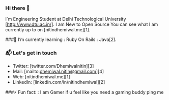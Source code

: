 ### Hi there 👋

I`m Engineering Student at Delhi Technological University [http://www.dtu.ac.in/]. I am New to Open Source
You can see what I am currently up to on [nitindhemiwal.me][1].

###🌱 I’m currently learning
      : Ruby On Rails
      : Java[2].

### 📬 Let's get in touch

- Twitter: [twitter.com/Dhemiwalnitin][3]
- Mail: [mailto:dhemiwal.nitin@gmail.com][4]
- Web: [nitindhemiwal.me][1]
- LinkedIn: [linkedin.com/in/nitindhemiwal][2]

###⚡ Fun fact:
      : I am Gamer if u feel like you need a gaming buddy ping me
<!--
**zephyr007/zephyr007** is a ✨ _special_ ✨ repository because its `README.md` (this file) appears on your GitHub profile.

Here are some ideas to get you started:

- 🔭 I’m currently working on ...
- 🌱 I’m currently learning ...
- 👯 I’m looking to collaborate on ...
- 🤔 I’m looking for help with ...
- 💬 Ask me about ...
- 📫 How to reach me: ...
- 😄 Pronouns: ...
- ⚡ Fun fact: ...
-->
